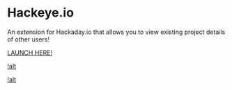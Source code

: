 # Hackeye.io
An extension for Hackaday.io that allows you to view existing project details of other users!

[LAUNCH HERE!](https://hackeye-io.herokuapp.com)

[!alt](https://www.github.com/hwanggit/Hackeye.io/blob/master/screenshots/Screen%20Shot%202019-04-16%20at%2010.29.20%20PM.png)

[!alt](https://www.github.com/hwanggit/Hackeye.io/blob/master/screenshots/Screen%20Shot%202019-04-16%20at%2010.31.20%20PM.png)
